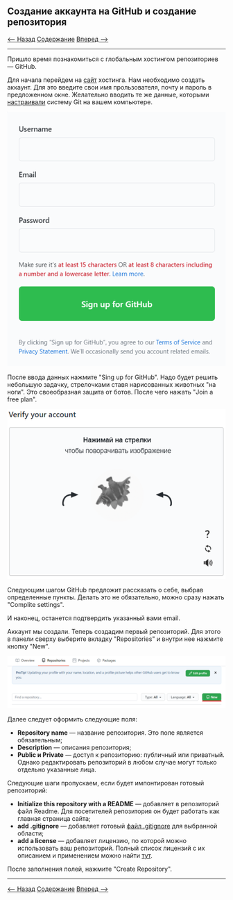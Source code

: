 ## Создание аккаунта на GitHub и создание репозитория

[<-- Назад](./7_GitIgnore.md)
[Содержание](./readme.md)
[Вперед -->](./9_Work_with_Git_and_GithHub.md)

---

Пришло время познакомиться с глобальным хостингом репозиториев — GitHub.

Для начала перейдем на [сайт](https://github.com/) хостинга. Нам необходимо создать аккаунт. Для это введите свои имя прользователя, почту и пароль в предложенном окне. Желательно вводить те же данные, которыми [настраивали](./3_Settings_Git.md) систему Git на вашем компьютере. 

![Registration](./assets/GitHub/Registration.png)

После ввода данных нажмите "Sing up for GitHub". Надо будет решить небольшую задачку, стрелочками ставя нарисованных животных "на ноги". Это своеобразная защита от ботов. После чего нажать "Join a free plan".

![Captcha](/assets/GitHub/Captcha.png)

Следующим шагом GitHub предложит рассказать о себе, выбрав определенные пункты. Делать это не обязательно, можно сразу нажать "Complite settings". 

И наконец, останется подтвердить указанный вами email. 

Аккаунт мы создали. Теперь создадим первый репозиторий. Для этого в панели сверху выберите вкладку "Repositories" и внутри нее нажмите кнопку "New". 

![CreateRepository](./assets/GitHub/CreateRepository.png)

Далее следует оформить следующие поля:
* **Repository name** — название репозитория. Это поле является обязательным;
* **Description** — описания репозитория;
* **Public и Private** — доступ к репозиторию: публичный или приватный. Однако редактировать репозиторий в любом случае могут только отдельно указанные лица. 

Следующие шаги пропускаем, если будет импонтирован готовый репозиторий: 
* **Initialize this repository with a README** — добавляет в репозиторий файл Readme. Для посетителей репозитория он будет работать как главная страница сайта;
* **add .gitignore** — добавляет готовый [файл .gitignore](./7_GitIgnore.md) для выбранной области;
* **add a license** — добавляет лицензию, по которой можно использовать ваш репозиторий. Полный список лицензий с их описанием и применением можно найти [тут](http://licenseit.ru/wiki/index.php).

После заполнения полей, нажмите "Create Repository". 

---
[<-- Назад](./7_GitIgnore.md)
[Содержание](./readme.md)
[Вперед -->](./9_Work_with_Git_and_GithHub.md)
